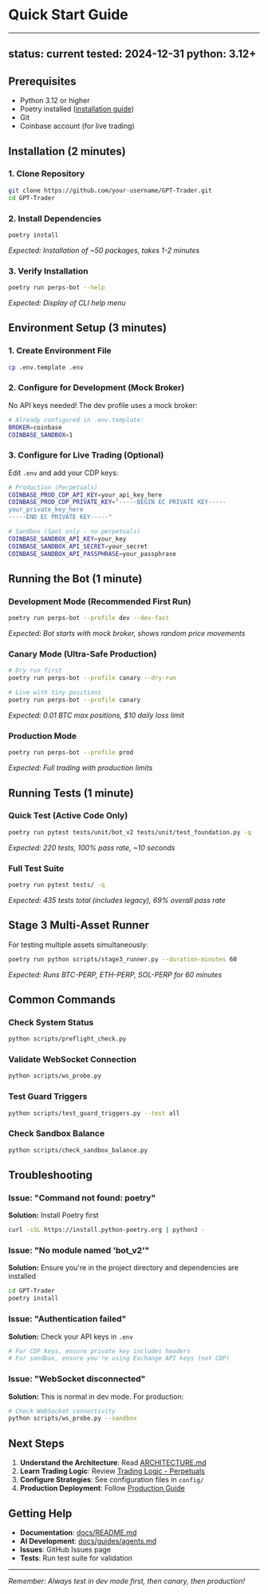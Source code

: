 # Quick Start Guide

---
status: current
tested: 2024-12-31
python: 3.12+
---

## Prerequisites

- Python 3.12 or higher
- Poetry installed ([installation guide](https://python-poetry.org/docs/#installation))
- Git
- Coinbase account (for live trading)

## Installation (2 minutes)

### 1. Clone Repository
```bash
git clone https://github.com/your-username/GPT-Trader.git
cd GPT-Trader
```

### 2. Install Dependencies
```bash
poetry install
```
*Expected: Installation of ~50 packages, takes 1-2 minutes*

### 3. Verify Installation
```bash
poetry run perps-bot --help
```
*Expected: Display of CLI help menu*

## Environment Setup (3 minutes)

### 1. Create Environment File
```bash
cp .env.template .env
```

### 2. Configure for Development (Mock Broker)
No API keys needed! The dev profile uses a mock broker:
```bash
# Already configured in .env.template:
BROKER=coinbase
COINBASE_SANDBOX=1
```

### 3. Configure for Live Trading (Optional)
Edit `.env` and add your CDP keys:
```bash
# Production (Perpetuals)
COINBASE_PROD_CDP_API_KEY=your_api_key_here
COINBASE_PROD_CDP_PRIVATE_KEY="-----BEGIN EC PRIVATE KEY-----
your_private_key_here
-----END EC PRIVATE KEY-----"

# Sandbox (Spot only - no perpetuals)
COINBASE_SANDBOX_API_KEY=your_key
COINBASE_SANDBOX_API_SECRET=your_secret
COINBASE_SANDBOX_API_PASSPHRASE=your_passphrase
```

## Running the Bot (1 minute)

### Development Mode (Recommended First Run)
```bash
poetry run perps-bot --profile dev --dev-fast
```
*Expected: Bot starts with mock broker, shows random price movements*

### Canary Mode (Ultra-Safe Production)
```bash
# Dry run first
poetry run perps-bot --profile canary --dry-run

# Live with tiny positions
poetry run perps-bot --profile canary
```
*Expected: 0.01 BTC max positions, $10 daily loss limit*

### Production Mode
```bash
poetry run perps-bot --profile prod
```
*Expected: Full trading with production limits*

## Running Tests (1 minute)

### Quick Test (Active Code Only)
```bash
poetry run pytest tests/unit/bot_v2 tests/unit/test_foundation.py -q
```
*Expected: 220 tests, 100% pass rate, ~10 seconds*

### Full Test Suite
```bash
poetry run pytest tests/ -q
```
*Expected: 435 tests total (includes legacy), 69% overall pass rate*

## Stage 3 Multi-Asset Runner

For testing multiple assets simultaneously:
```bash
poetry run python scripts/stage3_runner.py --duration-minutes 60
```
*Expected: Runs BTC-PERP, ETH-PERP, SOL-PERP for 60 minutes*

## Common Commands

### Check System Status
```bash
python scripts/preflight_check.py
```

### Validate WebSocket Connection
```bash
python scripts/ws_probe.py
```

### Test Guard Triggers
```bash
python scripts/test_guard_triggers.py --test all
```

### Check Sandbox Balance
```bash
python scripts/check_sandbox_balance.py
```

## Troubleshooting

### Issue: "Command not found: poetry"
**Solution:** Install Poetry first
```bash
curl -sSL https://install.python-poetry.org | python3 -
```

### Issue: "No module named 'bot_v2'"
**Solution:** Ensure you're in the project directory and dependencies are installed
```bash
cd GPT-Trader
poetry install
```

### Issue: "Authentication failed"
**Solution:** Check your API keys in `.env`
```bash
# For CDP keys, ensure private key includes headers
# For sandbox, ensure you're using Exchange API keys (not CDP)
```

### Issue: "WebSocket disconnected"
**Solution:** This is normal in dev mode. For production:
```bash
# Check WebSocket connectivity
python scripts/ws_probe.py --sandbox
```

## Next Steps

1. **Understand the Architecture**: Read [ARCHITECTURE.md](ARCHITECTURE.md)
2. **Learn Trading Logic**: Review [Trading Logic - Perpetuals](reference/trading_logic_perps.md)
3. **Configure Strategies**: See configuration files in `config/`
4. **Production Deployment**: Follow [Production Guide](guides/production.md)

## Getting Help

- **Documentation**: [docs/README.md](README.md)
- **AI Development**: [docs/guides/agents.md](guides/agents.md)
- **Issues**: GitHub Issues page
- **Tests**: Run test suite for validation

---

*Remember: Always test in dev mode first, then canary, then production!*